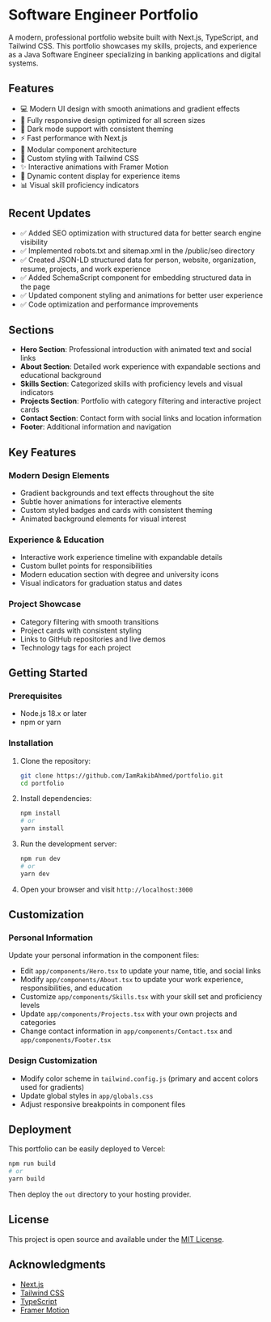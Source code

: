# Software Engineer Portfolio

A modern, professional portfolio website built with Next.js, TypeScript, and Tailwind CSS. This portfolio showcases my skills, projects, and experience as a Java Software Engineer specializing in banking applications and digital systems.

## Features

- 💻 Modern UI design with smooth animations and gradient effects
- 📱 Fully responsive design optimized for all screen sizes
- 🌙 Dark mode support with consistent theming
- ⚡ Fast performance with Next.js
- 🧩 Modular component architecture
- 🎨 Custom styling with Tailwind CSS
- ✨ Interactive animations with Framer Motion
- 🔄 Dynamic content display for experience items
- 📊 Visual skill proficiency indicators

## Recent Updates

- ✅ Added SEO optimization with structured data for better search engine visibility
- ✅ Implemented robots.txt and sitemap.xml in the /public/seo directory
- ✅ Created JSON-LD structured data for person, website, organization, resume, projects, and work experience
- ✅ Added SchemaScript component for embedding structured data in the page
- ✅ Updated component styling and animations for better user experience
- ✅ Code optimization and performance improvements

## Sections

- **Hero Section**: Professional introduction with animated text and social links
- **About Section**: Detailed work experience with expandable sections and educational background
- **Skills Section**: Categorized skills with proficiency levels and visual indicators
- **Projects Section**: Portfolio with category filtering and interactive project cards
- **Contact Section**: Contact form with social links and location information
- **Footer**: Additional information and navigation

## Key Features

### Modern Design Elements
- Gradient backgrounds and text effects throughout the site
- Subtle hover animations for interactive elements
- Custom styled badges and cards with consistent theming
- Animated background elements for visual interest

### Experience & Education
- Interactive work experience timeline with expandable details
- Custom bullet points for responsibilities
- Modern education section with degree and university icons
- Visual indicators for graduation status and dates

### Project Showcase
- Category filtering with smooth transitions
- Project cards with consistent styling
- Links to GitHub repositories and live demos
- Technology tags for each project

## Getting Started

### Prerequisites

- Node.js 18.x or later
- npm or yarn

### Installation

1. Clone the repository:
   ```bash
   git clone https://github.com/IamRakibAhmed/portfolio.git
   cd portfolio
   ```

2. Install dependencies:
   ```bash
   npm install
   # or
   yarn install
   ```

3. Run the development server:
   ```bash
   npm run dev
   # or
   yarn dev
   ```

4. Open your browser and visit `http://localhost:3000`

## Customization

### Personal Information

Update your personal information in the component files:

- Edit `app/components/Hero.tsx` to update your name, title, and social links
- Modify `app/components/About.tsx` to update your work experience, responsibilities, and education
- Customize `app/components/Skills.tsx` with your skill set and proficiency levels
- Update `app/components/Projects.tsx` with your own projects and categories
- Change contact information in `app/components/Contact.tsx` and `app/components/Footer.tsx`

### Design Customization

- Modify color scheme in `tailwind.config.js` (primary and accent colors used for gradients)
- Update global styles in `app/globals.css`
- Adjust responsive breakpoints in component files

## Deployment

This portfolio can be easily deployed to Vercel:

```bash
npm run build
# or
yarn build
```

Then deploy the `out` directory to your hosting provider.

## License

This project is open source and available under the [MIT License](LICENSE).

## Acknowledgments

- [Next.js](https://nextjs.org/)
- [Tailwind CSS](https://tailwindcss.com/)
- [TypeScript](https://www.typescriptlang.org/)
- [Framer Motion](https://www.framer.com/motion/) 